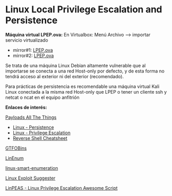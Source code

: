 # Linux Local Privilege Escalation and Persistence

**Máquina virtual LPEP.ova:**
En Virtualbox: Menú Archivo --> importar servicio virtualizado
- mirror#1: [LPEP.ova](https://drive.google.com/file/d/1IkBqFoVrpf_Nf5r_Y7oVB5DOdzRZoIsP/view?usp=sharing)
- mirror#2: [LPEP.ova](https://drive.google.com/file/d/1P5gd45UZydU1oJM_35wBWZOQ9rC2DmaX/view?usp=sharing)

Se trata de una máquina Linux Debian altamente vulnerable que al importarse se conecta a una red Host-only por defecto, y de esta forma no tendrá acceso al exterior ni del exterior (recomendado).

Para prácticas de persistencia es recomendable una máquina virtual Kali Linux conectada a la misma red Host-only que LPEP o tener un cliente ssh y netcat o ncat en el equipo anfitrión

**Enlaces de interés:**

[Payloads All The Things](https://github.com/swisskyrepo/PayloadsAllTheThings)
- [Linux - Persistence](https://github.com/swisskyrepo/PayloadsAllTheThings/blob/master/Methodology%20and%20Resources/Linux%20-%20Persistence.md)
- [Linux - Privilege Escalation](https://github.com/swisskyrepo/PayloadsAllTheThings/blob/master/Methodology%20and%20Resources/Linux%20-%20Privilege%20Escalation.md)
- [Reverse Shell Cheatsheet](https://github.com/swisskyrepo/PayloadsAllTheThings/blob/master/Methodology%20and%20Resources/Reverse%20Shell%20Cheatsheet.md)

[GTFOBins](https://gtfobins.github.io/)

[LinEnum](https://github.com/rebootuser/LinEnum)

[linux-smart-enumeration](https://github.com/rebootuser/LinEnum)

[Linux Exploit Suggester](https://github.com/mzet-/linux-exploit-suggester)

[LinPEAS - Linux Privilege Escalation Awesome Script](https://github.com/carlospolop/PEASS-ng/tree/master/linPEAS)

